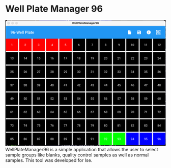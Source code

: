 # Well Plate Manager 96

![GitHub Logo](https://github.com/joaldi2208/WellPlateManager96/blob/main/Example_figure.png?raw=true)
WellPlateManager96 is a simple application that allows the user to select sample groups like blanks, quality control samples as well as normal samples. This tool was developed for Ise.

